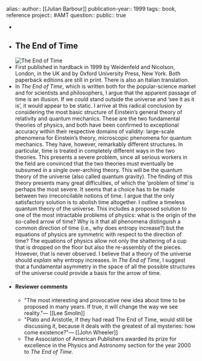 alias::
author:: [[Julian Barbour]] 
publication-year:: 1999
tags:: book, reference
project:: #AMT 
question::
public:: true

-
- ## The End of Time
  ![The End of Time](http://www.platonia.com/paperback.jpg)
- First published in hardback in 1999 by Weidenfeld and Nicolson, London, in the UK and by Oxford University Press, New York. Both paperback editions are still in print. There is also an Italian translation.
- In *The End of Time*, which is written both for the popular-science market and for scientists and philosophers, I argue that the apparent passage of time is an illusion. If we could stand outside the universe and ‘see it as it is’, it would appear to be static. I arrive at this radical conclusion by considering the most basic structure of Einstein’s general theory of relativity and quantum mechanics. These are the two fundamental theories of physics, and both have been confirmed to exceptional accuracy within their respective domains of validity: large-scale phenomena for Einstein’s theory, microscopic phenomena for quantum mechanics. They have, however, remarkably different structures. In particular, time is treated in completely different ways in the two theories. This presents a severe problem, since all serious workers in the field are convinced that the two theories must eventually be subsumed in a single over-arching theory. This will be the quantum theory of the universe (also called quantum gravity). The finding of this theory presents many great difficulties, of which the ‘problem of time’ is perhaps the most severe. It seems that a choice has to be made between two irreconcilable notions of time. I argue that the only satisfactory solution is to abolish time altogether. I outline a timeless quantum theory of the universe. This includes a proposed solution to one of the most intractable problems of physics: what is the origin of the so-called arrow of time? Why is it that all phenomena distinguish a common direction of time (i.e., why does entropy increase?) but the equations of physics are symmetric with respect to the direction of time? The equations of physics allow not only the shattering of a cup that is dropped on the floor but also the re-assembly of the pieces. However, that is never observed. I believe that a theory of the universe should *explain* why entropy increases. In *The End of Time*, I suggest that a fundamental asymmetry in the space of all the possible structures of the universe could provide a basis for the arrow of time.
- #### Reviewer comments
	- "The most interesting and provocative new idea about time to be proposed in many years. If true, it will change the way we see reality."— [[Lee Smolin]]
	- "Plato and Aristotle, if they had read The End of Time, would still be discussing it, because it deals with the greatest of all mysteries: how come existence?"— [[John Wheeler]]
	- The Association of American Publishers awarded its prize for excellence in the Physics and Astronomy section for the year 2000 to *The End of Time*.